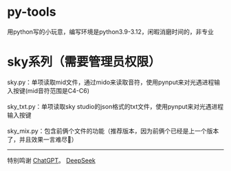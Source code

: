 # py-tools
用python写的小玩意，编写环境是python3.9-3.12，闲暇消磨时间的，非专业
# sky系列（需要管理员权限）
sky.py：单项读取mid文件，通过mido来读取音符，使用pynput来对光遇进程输入按键(mid音符范围是C4-C6)\
\
sky_txt.py：单项读取sky studio的json格式的txt文件，使用pynput来对光遇进程输入按键\
\
sky_mix.py：包含前俩个文件的功能（推荐版本，因为前俩个已经是上一个版本了，并且效果一言难尽🤣）
***
特别鸣谢
[ChatGPT](chatgpt.com)。
[DeepSeek](chat.deepseek.com)


